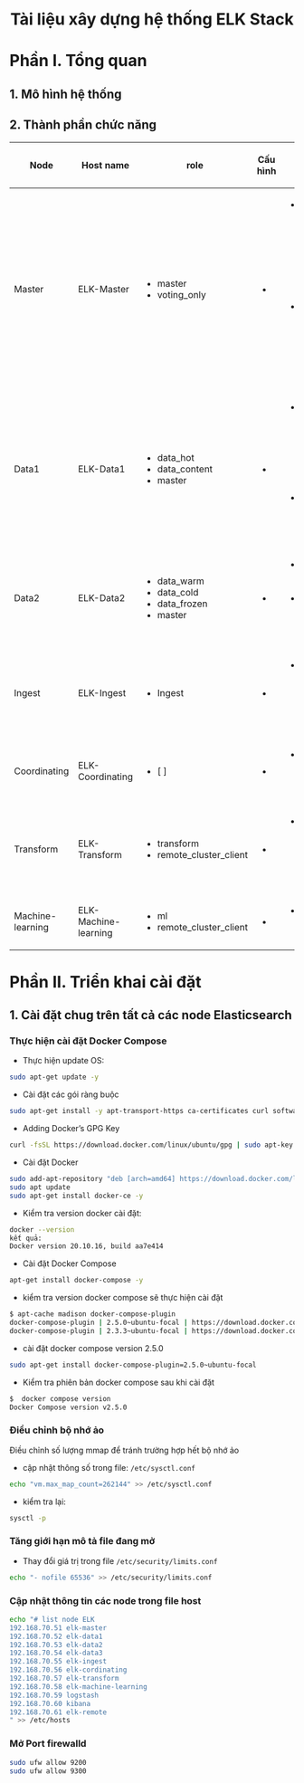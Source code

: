 <h1 align="center">Tài liệu xây dựng hệ thống ELK Stack </h1>

# Phần I. Tổng quan
## 1. Mô hình hệ thống
## 2. Thành phần chức năng

| <p align="center">Node</p> | <p align="center">Host name</p> | <p align="center">role</p> | <p align="center">Cấu hình</p> | <p align="center">Vai trò</p> |
|------|-----------|------|----------|-----------|
| Master | ELK-Master | <ul><li>master</li><li>voting_only</li></ul> | <ul><li></li></ul> | <ul><li>Có trách nhiệm quản lý, tạo, sửa, xóa index, tái sắp xếp shard, thêm hoặc xóa 1 node ra khỏi cụm cluster</li><li>Chỉ định nút có đủ điều kiệu lên làm master trong cụm cluster đã được khai báo </li></ul> |
| Data1 | ELK-Data1 | <ul><li>data_hot</li><li>data_content<li>master</li></ul> | <ul><li></li></ul> | <ul><li>Sử dụng để lưu trữ dữ liệu vửa được đẩy vào từ logstash và có lượng tìm kiếm lớn</li><li>Sử dụng backup dự phòng cho node master </li></ul> ||  |
| Data2 | ELK-Data2 | <ul><li>data_warm</li><li>data_cold</li><li>data_frozen<li>master</li></ul>| <ul><li> </li></ul> | <ul><li>Lưu trữ dữ liệu ít được tìm kiếm</li><li>Sử dụng backup dự phòng cho node master </li></ul> |
| Ingest | ELK-Ingest | <ul><li>Ingest</li></ul> | <ul><li></li></ul> | <ul><li> Xử lý dữ documents trước khi quán trình index bắt đầu  </li></ul> |
| Coordinating | ELK-Coordinating | <ul><li>[ ]</li></ul> | <ul><li></li></ul> | <ul><li>Có trach nhiệm điều phối, xử lý các request</li></ul> |
| Transform | ELK-Transform  | <ul><li>transform</li><li>remote_cluster_client</li></ul> | <ul><li></li></ul> | <ul><li>thực hiện chuyển đổi các chỉ số Elasticsearch và các chỉ số API </li></ul> |
| Machine-learning | ELK-Machine-learning | <ul><li>ml</li><li>remote_cluster_client</li></ul>| <ul><li></li></ul> | <ul><li>Xử lý các tiến trình API requests</li></ul>|



# Phần II. Triển khai cài đặt
## 1. Cài đặt chug trên tất cả các node Elasticsearch
### Thực hiện cài đặt Docker Compose
- Thực hiện update OS:
```sh
sudo apt-get update -y
```
- Cài đặt các gói ràng buộc
```sh
sudo apt-get install -y apt-transport-https ca-certificates curl software-properties-common
```
- Adding Docker’s GPG Key

```sh
curl -fsSL https://download.docker.com/linux/ubuntu/gpg | sudo apt-key add -
```

- Cài đặt Docker
```sh
sudo add-apt-repository "deb [arch=amd64] https://download.docker.com/linux/ubuntu  $(lsb_release -cs)  stable"
sudo apt update
sudo apt-get install docker-ce -y
```
- Kiểm tra version docker cài đặt:
```sh
docker --version
kết quả:
Docker version 20.10.16, build aa7e414
```
- Cài đặt Docker Compose
```sh
apt-get install docker-compose -y
```
- kiểm tra version docker compose sẽ thực hiện cài đặt
```sh
$ apt-cache madison docker-compose-plugin
docker-compose-plugin | 2.5.0~ubuntu-focal | https://download.docker.com/linux/ubuntu focal/stable amd64 Packages
docker-compose-plugin | 2.3.3~ubuntu-focal | https://download.docker.com/linux/ubuntu focal/stable amd64 Packages
```
- cài đặt docker compose version 2.5.0
```sh
sudo apt-get install docker-compose-plugin=2.5.0~ubuntu-focal
```
- Kiểm tra phiên bản docker compose sau khi cài đặt
```sh
$  docker compose version
Docker Compose version v2.5.0
```
### Điểu chỉnh bộ nhớ ảo
Điều chỉnh số lượng mmap để tránh trường hợp hết bộ nhớ ảo
- cập nhật thông số trong file: `/etc/sysctl.conf`
```sh
echo "vm.max_map_count=262144" >> /etc/sysctl.conf
```
- kiểm tra lại:
```sh
sysctl -p
```

### Tăng giới hạn mô tả file đang mở
- Thay đổi giá trị trong file `/etc/security/limits.conf`
```sh
echo "- nofile 65536" >> /etc/security/limits.conf
```
### Cập nhật thông tin các node trong file host
```sh
echo "# list node ELK
192.168.70.51 elk-master
192.168.70.52 elk-data1
192.168.70.53 elk-data2
192.168.70.54 elk-data3
192.168.70.55 elk-ingest
192.168.70.56 elk-cordinating
192.168.70.57 elk-transform
192.168.70.58 elk-machine-learning
192.168.70.59 logstash
192.168.70.60 kibana
192.168.70.61 elk-remote
" >> /etc/hosts
```

### Mở Port firewalld
```sh
sudo ufw allow 9200
sudo ufw allow 9300
```